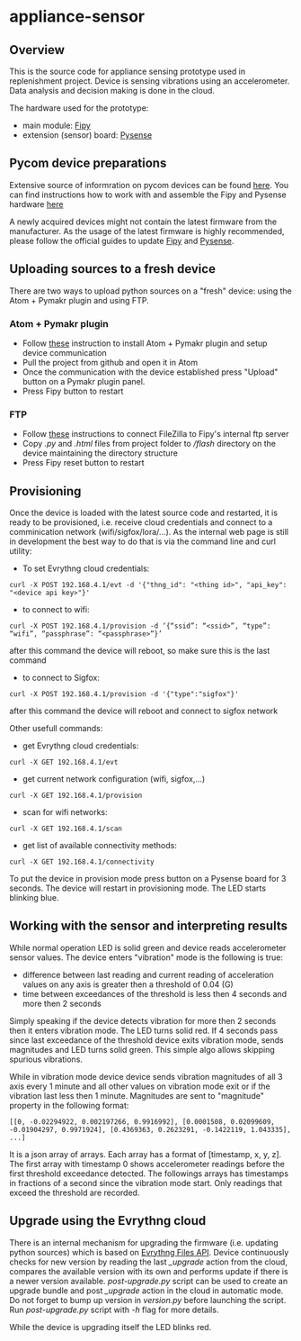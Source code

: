 # appliance-sensor

## Overview

This is the source code for appliance sensing prototype used in replenishment project. Device is sensing vibrations using an accelerometer. Data analysis and decision making is done in the cloud. 

The hardware used for the prototype:
* main module: [Fipy](https://pycom.io/product/fipy/)
* extension (sensor) board: [Pysense](https://pycom.io/hardware/pysense-specs/)

## Pycom device preparations

Extensive source of informration on pycom devices can be found [here](https://docs.pycom.io/). You can find instructions how to work with and assemble the Fipy and Pysense hardware [here](https://docs.pycom.io/chapter/gettingstarted/connection/fipy.html)

A newly acquired devices might not contain the latest firmware from the manufacturer. As the usage of the latest firmware is highly recommended, please follow the official guides to update [Fipy](https://docs.pycom.io/chapter/gettingstarted/installation/firmwaretool.html) and [Pysense](https://docs.pycom.io/chapter/pytrackpysense/installation/firmware.html).

## Uploading sources to a fresh device

There are two ways to upload python sources on a "fresh" device: using the Atom + Pymakr plugin and using FTP.

### Atom + Pymakr plugin

* Follow [these](https://docs.pycom.io/chapter/pymakr/installation/atom.html) instruction to install Atom + Pymakr plugin and setup device communication
* Pull the project from github and open it in Atom
* Once the communication with the device established press "Upload" button on a Pymakr plugin panel.
* Press Fipy button to restart

### FTP

* Follow [these](https://docs.pycom.io/chapter/gettingstarted/programming/FTP.html) instructions to connect FileZilla to Fipy's internal ftp server
* Copy *.py* and *.html* files from project folder to */flash* directory on the device maintaining the directory structure
* Press Fipy reset button to restart

## Provisioning

Once the device is loaded with the latest source code and restarted, it is ready to be provisioned, i.e. receive cloud credentials and connect to a comminication network (wifi/sigfox/lora/...). As the internal web page is still in development the best way to do that is via the command line and curl utility:
* To set Evrythng cloud credentials: 
```
curl -X POST 192.168.4.1/evt -d '{"thng_id": "<thing id>", "api_key": "<device api key>"}'
```
* to connect to wifi:
```
curl -X POST 192.168.4.1/provision -d ‘{“ssid”: “<ssid>”, “type”: “wifi”, “passphrase”: “<passphrase>”}’
```
after this command the device will reboot, so make sure this is the last command
* to connect to Sigfox:
```
curl -X POST 192.168.4.1/provision -d '{"type":"sigfox"}'
```
after this command the device will reboot and connect to sigfox network

Other usefull commands:
* get Evrythng cloud credentials:
```
curl -X GET 192.168.4.1/evt
```
* get current network configuration (wifi, sigfox,...)
```
curl -X GET 192.168.4.1/provision
```
* scan for wifi networks:
```
curl -X GET 192.168.4.1/scan
```
* get list of available connectivity methods:
```
curl -X GET 192.168.4.1/connectivity
```

To put the device in provision mode press button on a Pysense board for 3 seconds. The device will restart in provisioning mode. The LED starts blinking blue.

## Working with the sensor and interpreting results

While normal operation LED is solid green and device reads accelerometer sensor values. The device enters "vibration" mode is the following is true:
* difference between last reading and current reading of acceleration values on any axis is greater then a threshold of 0.04 (G)
* time between exceedances of the threshold is less then 4 seconds and more then 2 seconds

Simply speaking if the device detects vibration for more then 2 seconds then it enters vibration mode. The LED turns solid red. If 4 seconds pass since last exceedance of the threshold device exits vibration mode, sends magnitudes and LED turns solid green. This simple algo allows skipping spurious vibrations. 

While in vibration mode device device sends vibration magnitudes of all 3 axis every 1 minute and all other values on vibration mode exit or if the vibration last less then 1 minute. Magnitudes are sent to "magnitude" property in the following format:
```
[[0, -0.02294922, 0.002197266, 0.9916992], [0.0001508, 0.02099609, -0.01904297, 0.9971924], [0.4369363, 0.2623291, -0.1422119, 1.043335], ...]
```
It is a json array of arrays. Each array has a format of [timestamp, x, y, z]. The first array with timestamp 0 shows accelerometer readings before the first threshold exceedance detected. The followings arrays has timestamps in fractions of a second since the vibration mode start. Only readings that exceed the threshold are recorded.

## Upgrade using the Evrythng cloud

There is an internal mechanism for upgrading the firmware (i.e. updating python sources) which is based on [Evrythng Files API](https://developers.evrythng.com/v3.0/reference#files). Device continuously checks for new version by reading the last *_upgrade* action from the cloud, compares the available version with its own and performs update if there is a newer version available. *post-upgrade.py* script can be used to create an upgrade bundle and post *_upgrade* action in the cloud in automatic mode. Do not forget to bump up version in *version.py* before launching the script. Run *post-upgrade.py* script with *-h* flag for more details.

While the device is upgrading itself the LED blinks red.

